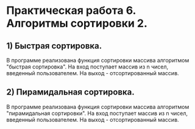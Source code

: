 # Практическая работа 6. Алгоритмы сортировки 2.
## 1) Быстрая сортировка.
В программе реализована функция сортировки массива алгоритмом "быстрая сортировка". На вход поступает массив из n чисел, введенный пользователем. На выход - отсортированный массив.

## 2) Пирамидальная сортировка.
В программе реализована функция сортировки массива алгоритмом "пирамидальная сортировки". На вход поступает массив из n чисел, введенный пользователем. На выход - отсортированный массив.


